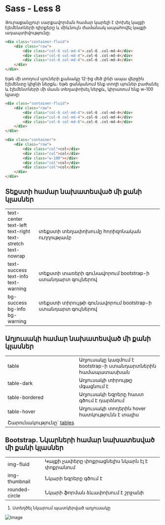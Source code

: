 # Sass - Less 8

Յուրաքանչյուր սարքավորման համար կարելի է փոխել կայքի էլեմենտների դիրքերը և միևնույն ժամանակ ապահովել կայքի ադապտիվությունը։

```html
<div class="container-fluid">
    <div class="row">
        <div class="col-6 col-md-4">.col-6 .col-md-4</div>
        <div class="col-6 col-md-4">.col-6 .col-md-4</div>
        <div class="col-6 col-md-4">.col-6 .col-md-4</div>
    </div>
</div>
```

Եթե մի տողում սյուների քանակը 12-ից մեծ լինի ապա վերջին էլեմենտը կիջնի ներքև։ Եթե ցանկանում ենք տողի սյուներ բաժանել և էլեմենտների մի մասն տեղափոխել ներքև, կիրառում ենք w-100 կլասը։

```html
<div class="container-fluid">
    <div class="row">
        <div class="col-6 col-md-4">.col-6 .col-md-4</div>
        <div class="col-6 col-md-4">.col-6 .col-md-4</div>
        <div class="col-6 col-md-6">.col-6 .col-md-4</div>
    </div>
</div>

<div class="container">
    <div class="row">
        <div class="col">col</div>
        <div class="col">col</div>
        <div class="w-100"></div>
        <div class="col">col</div>
        <div class="col">col</div>
    </div>
</div>
```

## Տեքստի համար նախատեսված մի քանի կլասներ

<table class="table table-bordered table-hover">
<tbody>
<tr>
<td class="font-1 bold">text-center<br>text-left<br>text-right<br>text-stretch<br>text-nowrap</td>
<td class="font-1 ">տեքստի տեղափոխումը հորիզոնական ուղղությամբ</td>
</tr>
<tr>
<td class="font-1 bold">text-success<br>text-info<br>text-warning<br></td>
<td class="font-1 ">տեքստի տառերի գունավորում bootstrap-ի ստանդարտ գույներով</td>
</tr>
<tr>
<td class="font-1 bold">bg-success<br>bg-info<br>bg-warning<br></td>
<td class="font-1 ">տեքստի տիրույթի գունավորում bootstrap-ի ստանդարտ գույներով<br><br></td>
</tr>
</tbody>
</table>

## Աղյուսակի համար նախատեսված մի քանի կլասներ

<table class="table table-bordered table-hover">
<tbody>
<tr>
<td class="font-1 bold">table</td>
<td class="font-1 ">Աղյուսակը կազմում է bootstrap-ի ստանդարտներին համապատասխան</td>
</tr>
<tr>
<td class="font-1 bold">table-dark</td>
<td class="font-1 ">Աղյուսակի տիրույթը մգացնում է</td>
</tr>
<tr>
<td class="font-1 bold">table-bordered</td>
<td class="font-1 ">Աղյուսակի եզրերը հաստ գծում է դարձնում</td>
</tr>
<tr>
<td class="font-1 bold">table-hover</td>
<td class="font-1 ">Աղյուսակի տողերին hover հատկությունն է տալիս</td>
</tr>
<tr>
<td class="font-1 ">Շարունակությունը`&nbsp;<a href="https://getbootstrap.com/docs/4.3/content/tables/">tables</a></td>
</tr>
</tbody>
</table>

## Bootstrap. Նկարների համար նախատեսված մի քանի կլասներ

<table class="table table-bordered table-hover">
<tbody>
<tr>
<td class="font-1 bold">img-fluid</td>
<td class="font-1 ">Կայքի չափերը փոքրացնելիս նկարն էլ է փոքրանում</td>
</tr>
<tr>
<td class="font-1 bold">img-thumbnail</td>
<td class="font-1 ">Նկարի եզրերը գծում է</td>
</tr>
<tr>
<td class="font-1 bold">rounded-circle</td>
<td class="font-1 ">Նկարի ֆորման ձևափոխում է շրջանի</td>
</tr>
</tbody>
</table>

1. Ստեղծել նկարում պատկերված աղյուսակը


![Image](./image/container-breakpoint.png "Text to show on mouseover")


